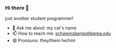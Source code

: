 ### Hi there 👋

just another student programmer! 

- 💬 Ask me about: my cat's name
- 📫 How to reach me: schweinsbergs@berea.edu
- 😄 Pronouns: they/them he/him 


